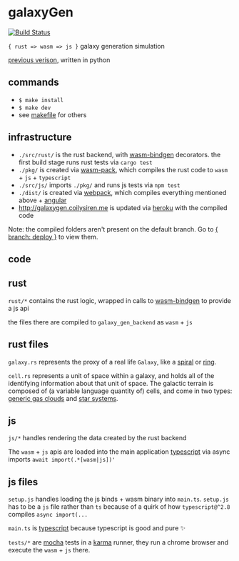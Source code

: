 # galaxyGen

[![Build Status](https://travis-ci.com/coilysiren/galaxy-gen.svg?branch=main)](https://travis-ci.com/coilysiren/galaxy-gen)

`{ rust => wasm => js }` galaxy generation simulation

[previous verison](https://github.com/coilysiren/galaxySim), written in python

## commands

- `$ make install`
- `$ make dev`
- see [makefile](makefile) for others

## infrastructure

- `./src/rust/` is the rust backend, with [wasm-bindgen](https://github.com/rustwasm/wasm-bindgen) decorators. the first build stage runs rust tests via `cargo test`
- `./pkg/` is created via [wasm-pack](https://github.com/ashleygwilliams/wasm-pack), which compiles the rust code to `wasm` + `js` + `typescript`
- `./src/js/` imports `./pkg/` and runs js tests via `npm test`
- `./dist/` is created via [webpack](https://webpack.js.org/), which compiles everything mentioned above + [angular](http://angular.io/)
- http://galaxygen.coilysiren.me is updated via [heroku](https://www.heroku.com/) with the compiled code

Note: the compiled folders aren't present on the default branch. Go to [{ branch: deploy }](https://github.com/coilysiren/galaxy-gen/tree/deploy) to view them.

## code

## rust

`rust/*` contains the rust logic, wrapped in calls to [wasm-bindgen](https://github.com/rustwasm/wasm-bindgen) to provide a js api

the files there are compiled to `galaxy_gen_backend` as `wasm` + `js`

## rust files

`galaxy.rs` represents the proxy of a real life `Galaxy`, like a [spiral](https://en.wikipedia.org/wiki/Spiral_galaxy) or [ring](https://en.wikipedia.org/wiki/Ring_galaxy).

`cell.rs` represents a unit of space within a galaxy, and holds all of the identifying information about that unit of space. The galactic terrain is composed of (a variable language quantity of) cells, and come in two types: [generic gas clouds](https://en.wikipedia.org/wiki/Nebula) and [star systems](https://en.wikipedia.org/wiki/Star_system).


## js

`js/*` handles rendering the data created by the rust backend

The `wasm` + `js` apis are loaded into the main application [typescript](https://www.typescriptlang.org/) via async imports `await import(.*[wasm|js])'`

## js files

`setup.js` handles loading the js binds + wasm binary into `main.ts`. `setup.js` has to be a `js` file rather than `ts` because of a quirk of how `typescript@^2.8` compiles `async import(...`

`main.ts` is [typescript](https://www.typescriptlang.org/) because typescript is good and pure :sparkles:

`tests/*` are [mocha](https://mochajs.org/) tests in a [karma](https://karma-runner.github.io/) runner, they run a chrome browser and execute the `wasm` + `js` there.
